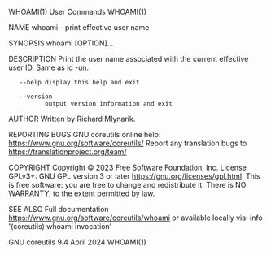 WHOAMI(1)                                                                                      User Commands                                                                                      WHOAMI(1)

NAME
       whoami - print effective user name

SYNOPSIS
       whoami [OPTION]...

DESCRIPTION
       Print the user name associated with the current effective user ID.  Same as id -un.

       --help display this help and exit

       --version
              output version information and exit

AUTHOR
       Written by Richard Mlynarik.

REPORTING BUGS
       GNU coreutils online help: <https://www.gnu.org/software/coreutils/>
       Report any translation bugs to <https://translationproject.org/team/>

COPYRIGHT
       Copyright © 2023 Free Software Foundation, Inc.  License GPLv3+: GNU GPL version 3 or later <https://gnu.org/licenses/gpl.html>.
       This is free software: you are free to change and redistribute it.  There is NO WARRANTY, to the extent permitted by law.

SEE ALSO
       Full documentation <https://www.gnu.org/software/coreutils/whoami>
       or available locally via: info '(coreutils) whoami invocation'

GNU coreutils 9.4                                                                                April 2024                                                                                       WHOAMI(1)
